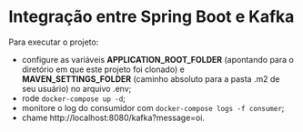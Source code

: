 # Integração entre Spring Boot e Kafka

Para executar o projeto:
* configure as variáveis **APPLICATION_ROOT_FOLDER** (apontando para o diretório em que este projeto foi clonado) e **MAVEN_SETTINGS_FOLDER** (caminho absoluto para a pasta .m2 de seu usuário) no arquivo .env;
* rode `docker-compose up -d`;
* monitore o log do consumidor com `docker-compose logs -f consumer`;
* chame http://localhost:8080/kafka?message=oi.

